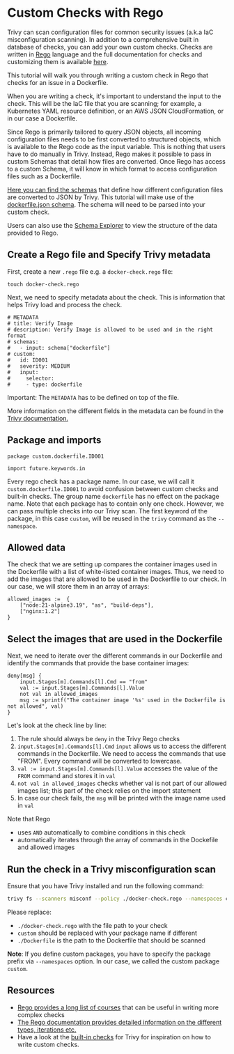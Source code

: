 # Custom Checks with Rego

Trivy can scan configuration files for common security issues (a.k.a IaC misconfiguration scanning). In addition to a comprehensive built in database of checks, you can add your own custom checks. Checks are written in [Rego](https://www.openpolicyagent.org/docs/latest/policy-language/) language and the full documentation for checks and customizing them is available [here](https://aquasecurity.github.io/trivy/latest/docs/scanner/misconfiguration/custom/). 

This tutorial will walk you through writing a custom check in Rego that checks for an issue in a Dockerfile.

When you are writing a check, it's important to understand the input to the check. This will be the IaC file that you are scanning; for example, a Kubernetes YAML resource definition, or an AWS JSON CloudFormation, or in our case a Dockerfile.

Since Rego is primarily tailored to query JSON objects, all incoming configuration files needs to be first converted to structured objects, which is available to the Rego code as the input variable. This is nothing that users have to do manually in Trivy. Instead, Rego makes it possible to pass in custom Schemas that detail how files are converted. Once Rego has access to a custom Schema, it will know in which format to access configuration files such as a Dockerfile. 

[Here you can find the schemas](https://github.com/aquasecurity/defsec/tree/master/pkg/rego/schemas) that define how different configuration files are converted to JSON by Trivy.
This tutorial will make use of the [dockerfile.json schema](https://github.com/aquasecurity/defsec/tree/master/pkg/rego/schemas). The schema will need to be parsed into your custom check. 

Users can also use the [Schema Explorer](https://aquasecurity.github.io/trivy-schemas/) to view the structure of the data provided to Rego.

## Create a Rego file and Specify Trivy metadata

First, create a new `.rego` file e.g. a `docker-check.rego` file:
```
touch docker-check.rego
```

Next, we need to specify metadata about the check. This is information that helps Trivy load and process the check.

```
# METADATA
# title: Verify Image
# description: Verify Image is allowed to be used and in the right format
# schemas:
#   - input: schema["dockerfile"]
# custom:
#   id: ID001
#   severity: MEDIUM
#   input:
#     selector: 
#     - type: dockerfile
```

Important: The `METADATA` has to be defined on top of the file.

More information on the different fields in the metadata can be found in the [Trivy documentation.](https://aquasecurity.github.io/trivy/latest/docs/scanner/misconfiguration/custom/)

## Package and imports

```
package custom.dockerfile.ID001

import future.keywords.in
```

Every rego check has a package name. In our case, we will call it `custom.dockerfile.ID001` to avoid confusion between custom checks and built-in checks. The group name `dockerfile` has no effect on the package name. Note that each package has to contain only one check. However, we can pass multiple checks into our Trivy scan. 
The first keyword of the package, in this case `custom`, will be reused in the `trivy` command as the `--namespace`.

## Allowed data

The check that we are setting up compares the container images used in the Dockerfile with a list of white-listed container images. Thus, we need to add the images that are allowed to be used in the Dockerfile to our check. In our case, we will store them in an array of arrays:

```
allowed_images :=  {
    ["node:21-alpine3.19", "as", "build-deps"],
    ["nginx:1.2"]
}
```

## Select the images that are used in the Dockerfile

Next, we need to iterate over the different commands in our Dockerfile and identify the commands that provide the base container images:

```
deny[msg] {
    input.Stages[m].Commands[l].Cmd == "from"
    val := input.Stages[m].Commands[l].Value
    not val in allowed_images
    msg := sprintf("The container image '%s' used in the Dockerfile is not allowed", val)
}
```

Let's look at the check line by line:

1. The rule should always be `deny` in the Trivy Rego checks
2. `input.Stages[m].Commands[l].Cmd` `input` allows us to access the different commands in the Dockerfile. We need to access the commands that use "FROM". Every command will be converted to lowercase.
3. `val := input.Stages[m].Commands[l].Value` accesses the value of the `FROM` command and stores it in `val`
4. `not val in allowed_images` checks whether val is not part of our allowed images list; this part of the check relies on the import statement
5. In case our check fails, the `msg` will be printed with the image name used in `val` 

Note that Rego

* uses `AND` automatically to combine conditions in this check
* automatically iterates through the array of commands in the Dockefile and allowed images 

## Run the check in a Trivy misconfiguration scan

Ensure that you have Trivy installed and run the following command:

```bash
trivy fs --scanners misconf --policy ./docker-check.rego --namespaces custom ./Dockerfile
```

Please replace:

* `./docker-check.rego` with the file path to your check
* `custom` should be replaced with your package name if different
* `./Dockerfile` is the path to the Dockerfile that should be scanned

**Note**:  If you define custom packages, you have to specify the package prefix via `--namespaces` option. In our case, we called the custom package `custom`.

## Resources

* [Rego provides a long list of courses](https://academy.styra.com/collections) that can be useful in writing more complex checks
* [The Rego documentation provides detailed information on the different types, iterations etc.](https://www.openpolicyagent.org/docs/latest/)
* Have a look at the [built-in checks](https://github.com/aquasecurity/trivy-policies/tree/main/checks) for Trivy for inspiration on how to write custom checks.